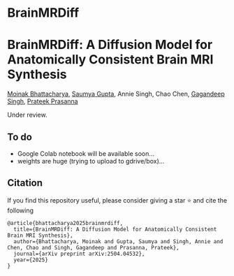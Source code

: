 # BrainMRDiff

# BrainMRDiff: A Diffusion Model for Anatomically Consistent Brain MRI Synthesis
[Moinak Bhattacharya](https://sites.google.com/stonybrook.edu/moinakbhattacharya), [Saumya Gupta](), Annie Singh, Chao Chen, [Gagandeep Singh](https://www.columbiaradiology.org/profile/gagandeep-singh-mbbs), [Prateek Prasanna](https://you.stonybrook.edu/imaginelab/)

Under review.

## To do
- Google Colab notebook will be available soon...
- weights are huge (trying to upload to gdrive/box)...
  
## Citation
If you find this repository useful, please consider giving a star :star: and cite the following
```
@article{bhattacharya2025brainmrdiff,
  title={BrainMRDiff: A Diffusion Model for Anatomically Consistent Brain MRI Synthesis},
  author={Bhattacharya, Moinak and Gupta, Saumya and Singh, Annie and Chen, Chao and Singh, Gagandeep and Prasanna, Prateek},
  journal={arXiv preprint arXiv:2504.04532},
  year={2025}
}
```
